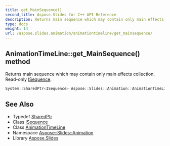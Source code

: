 ```yaml
---
title: get_MainSequence()
second_title: Aspose.Slides for C++ API Reference
description: Returns main sequence which may contain only main effects collection. Read-only ISequence.
type: docs
weight: 14
url: /aspose.slides.animation/animationtimeline/get_mainsequence/
---
```

## AnimationTimeLine::get_MainSequence() method


Returns main sequence which may contain only main effects collection. Read-only [ISequence](../../isequence/).

```cpp
System::SharedPtr<ISequence> Aspose::Slides::Animation::AnimationTimeLine::get_MainSequence() override
```

## See Also

* Typedef [SharedPtr](../../../system/sharedptr/)
* Class [ISequence](../../isequence/)
* Class [AnimationTimeLine](../)
* Namespace [Aspose::Slides::Animation](../../)
* Library [Aspose.Slides](../../../)